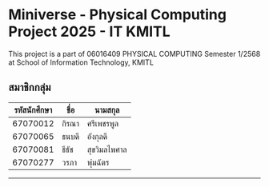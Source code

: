 # Miniverse - Physical Computing Project 2025 - IT KMITL

This project is a part of 06016409 PHYSICAL COMPUTING Semester 1/2568 at School of Information Technology, KMITL

## สมาชิกกลุ่ม
|รหัสนักศึกษา|ชื่อ|นามสกุล|
|--|--|--|
| 67070012 | กิรณา | ศรีเพชรพูล |
| 67070065 | ธนบดี | อังกุลดี |
| 67070081 | ธีธัช | สุขวิมลไพศาล |
| 67070277 | วรภา | พุ่มฉัตร |

---
